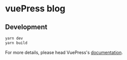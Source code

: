 # vuePress blog

> 

## Development

```bash
yarn dev
yarn build
```

For more details, please head VuePress's [documentation](https://v1.vuepress.vuejs.org/).

